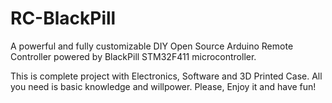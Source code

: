 # RC-BlackPill
A powerful and fully customizable DIY Open Source Arduino Remote Controller powered by BlackPill STM32F411 microcontroller.

This is complete project with Electronics, Software and 3D Printed Case.
All you need is basic knowledge and willpower.
Please, Enjoy it and have fun!
